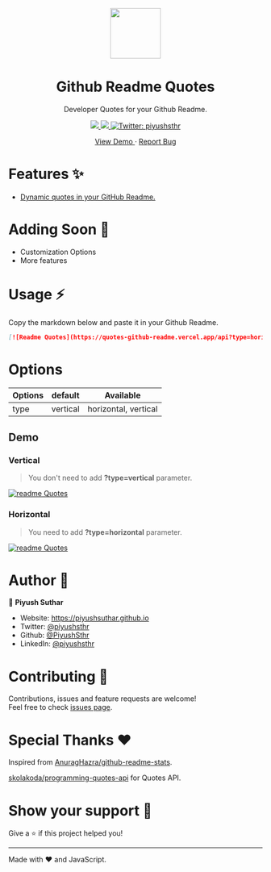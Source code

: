 <p align="center">
  <img align="center" width="100" src='https://cdn.statically.io/gh/PiyushSuthar/github-readme-quotes/4b27602b/logo.png'/>
  <h1 align="center">Github Readme Quotes</h1>
  <p align="center">Developer Quotes for your Github Readme.</p>
</p>
<p align="center">
  <a href="https://github.com/PiyushSuthar/github-readme-quotes/issues">
    <img src="https://img.shields.io/github/issues/PiyushSuthar/github-readme-quotes?style=flat-square">
  </a>
  <a href="https://github.com/PiyushSuthar/github-readme-quotes/pulls">
    <img src="https://img.shields.io/github/issues-pr/PiyushSuthar/github-readme-quotes?style=flat-square">
  </a>
  <a href="https://twitter.com/piyushsthr" target="_blank">
    <img alt="Twitter: piyushsthr" src="https://img.shields.io/twitter/follow/piyushsthr.svg?style=social" />
  </a>
</p>
<p align="center">
  <a href="https://quotes-github-readme.vercel.app/api" target="_blank">
    View Demo
  </a>
 · 
  <a href="https://github.com/piyushsuthar/github-readme-quotes/issues/new/choose" target="_blank">
    Report Bug
  </a>
</p>

# Features ✨
- [Dynamic quotes in your GitHub Readme.](#Demo)

# Adding Soon 🚧
- Customization Options
- More features

# Usage ⚡️
Copy the markdown below and paste it in your Github Readme.
```md
[![Readme Quotes](https://quotes-github-readme.vercel.app/api?type=horizontal)](https://github.com/piyushsuthar/github-readme-quotes)
```
# Options
| Options 	| default    	| Available            	|
|---------	|------------	|----------------------	|
| type    	| vertical 	| horizontal, vertical 	|

## Demo
### Vertical
> You don't need to add **?type=vertical** parameter.

[![readme Quotes](https://quotes-github-readme.vercel.app/api?type=vertical)](https://github.com/piyushsuthar/github-readme-quotes)

### Horizontal
> You need to add **?type=horizontal** parameter.

[![readme Quotes](https://quotes-github-readme.vercel.app/api?type=horizontal)](https://github.com/piyushsuthar/github-readme-quotes)

# Author 🤗

👤 **Piyush Suthar**

* Website: https://piyushsuthar.github.io
* Twitter: [@piyushsthr](https://twitter.com/piyushsthr)
* Github: [@PiyushSthr](https://github.com/PiyushSthr)
* LinkedIn: [@piyushsthr](https://linkedin.com/in/piyushsthr)

# Contributing 🤝

Contributions, issues and feature requests are welcome!<br />Feel free to check [issues page](https://github.com/PiyushSuthar/github-readme-quotes/issues). 

# Special Thanks ❤
Inspired from [AnuragHazra/github-readme-stats](https://github.com/anuraghazra/github-readme-stats).

[skolakoda/programming-quotes-api](https://github.com/skolakoda/programming-quotes-api) for Quotes API.

# Show your support 🌈

Give a ⭐️ if this project helped you!

---
Made with ❤️ and JavaScript.
